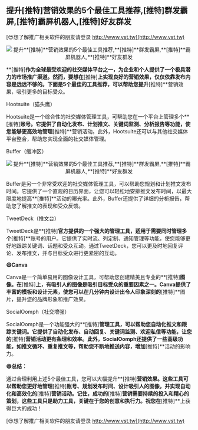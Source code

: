 ## **提升**[推特]**营销效果的5个最佳工具推荐,**[推特]**群发霸屏,**[推特]**霸屏机器人,**[推特]**好友群发**

[😍想了解推广相关软件的朋友请登录 http://www.vst.tw](http://www.vst.tw)

 <center><img src="https://vst.tw/MP4/tuiguang/png/8.png" alt="提升**[推特]**营销效果的5个最佳工具推荐,**[推特]**群发霸屏,**[推特]**霸屏机器人,**[推特]**好友群发"></center>

**[推特]**作为全球最受欢迎的社交媒体平台之一，为企业和个人提供了一个极具潜力的市场推广渠道。然而，要想在**[推特]**上实现良好的营销效果，仅仅依靠发布内容是远远不够的。下面是5个最佳的工具推荐，可以帮助您提升**[推特]**营销效果，吸引更多的目标受众。

Hootsuite（猫头鹰）

Hootsuite是一个综合性的社交媒体管理工具，可帮助您在一个平台上管理多个**[推特]**账号。它提供了自动化发布、计划推文、关键词监测、分析报告等功能，使您能够更高效地管理**[推特]**营销活动。此外，Hootsuite还可以与其他社交媒体平台整合，帮助您实现全面的社交媒体管理。

Buffer（缓冲区）

 <center><img src="https://vst.tw/MP4/tuiguang/png/2.png" alt="提升**[推特]**营销效果的5个最佳工具推荐,**[推特]**群发霸屏,**[推特]**霸屏机器人,**[推特]**好友群发"></center>

Buffer是另一个非常受欢迎的社交媒体管理工具，可以帮助您规划和计划推文发布时间。它提供了一个直观的日历界面，让您可以轻松地安排推文发布时间，以最大限度地提高**[推特]**活动的曝光率。此外，Buffer还提供了详细的分析报告，帮助您了解推文的表现和受众反馈。

TweetDeck（推文台）

TweetDeck是**[推特]**官方提供的一个强大的管理工具，适用于需要同时管理多个**[推特]**账号的用户。它提供了实时流、列定制、通知管理等功能，使您能够更好地跟踪关键词、话题和受众互动。通过TweetDeck，您可以更及时地回复评论、发布推文，并与目标受众进行更紧密的互动。

**😄Canva**

Canva是一个简单易用的图像设计工具，可帮助您创建精美且专业的**[推特]**图像。在**[推特]**上，有吸引人的图像是吸引目标受众的重要因素之一。Canva提供了丰富的模板和设计元素，使您可以在几分钟内设计出令人印象深刻的**[推特]**图片，提升您的品牌形象和推广效果。

SocialOomph（社交增强）

SocialOomph是一个功能强大的**[推特]**管理工具，可以帮助您自动化推文和跟踪关键词。它提供了自动化发布、自动回复、关键词监测、欢迎私信等功能，让您的**[推特]**营销活动更有条理和效率。此外，SocialOomph还提供了一些高级功能，如推文循环、重复推文等，帮助您不断地推送内容，增加**[推特]**活动的影响力。

**😄总结：**

通过合理利用上述5个最佳工具，您可以大幅提升**[推特]**营销效果。这些工具可以帮助您更好地管理**[推特]**账号、规划发布时间、设计吸引人的图像，并实现自动化和高效化的**[推特]**营销活动。记住，成功的**[推特]**营销需要持续的投入和精心的策划，这些工具只是助力工具，关键在于您的创意和执行力。祝您在**[推特]**上获得巨大的成功！

[😍想了解推广相关软件的朋友请登录 http://www.vst.tw](http://www.vst.tw)



